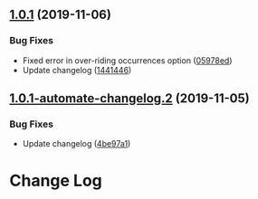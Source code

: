 ## [1.0.1](https://github.com/prijip/gofind/compare/v1.0.0...v1.0.1) (2019-11-06)


### Bug Fixes

* Fixed error in over-riding occurrences option ([05978ed](https://github.com/prijip/gofind/commit/05978ed0143df81d14071277bcf16b62b1be343f))
* Update changelog ([1441446](https://github.com/prijip/gofind/commit/14414460eda41181b8a21107ff13108f133f948d))

## [1.0.1-automate-changelog.2](https://github.com/prijip/gofind/compare/v1.0.1-automate-changelog.1@automate-changelog...v1.0.1-automate-changelog.2@automate-changelog) (2019-11-05)


### Bug Fixes

* Update changelog ([4be97a1](https://github.com/prijip/gofind/commit/4be97a1a74eac00ebce154189e0d691e6f645df2))

# Change Log
